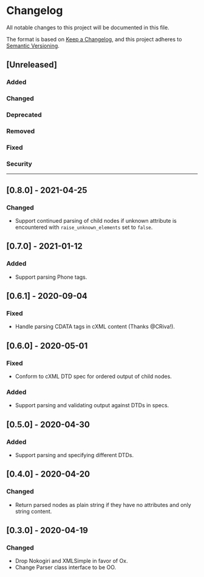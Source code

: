 # Changelog
All notable changes to this project will be documented in this file.

The format is based on [Keep a Changelog](https://keepachangelog.com/en/1.0.0/),
and this project adheres to [Semantic Versioning](https://semver.org/spec/v2.0.0.html).

## [Unreleased]
### Added
### Changed
### Deprecated
### Removed
### Fixed
### Security

---

## [0.8.0] - 2021-04-25
### Changed
- Support continued parsing of child nodes if unknown attribute is encountered with `raise_unknown_elements` set to `false`.

## [0.7.0] - 2021-01-12
### Added
- Support parsing Phone tags.

## [0.6.1] - 2020-09-04
### Fixed
- Handle parsing CDATA tags in cXML content (Thanks @CRiva!).

## [0.6.0] - 2020-05-01
### Fixed
- Conform to cXML DTD spec for ordered output of child nodes.
### Added
- Support parsing and validating output against DTDs in specs.

## [0.5.0] - 2020-04-30
### Added
- Support parsing and specifying different DTDs.

## [0.4.0] - 2020-04-20
### Changed
- Return parsed nodes as plain string if they have no attributes and only string content.

## [0.3.0] - 2020-04-19
### Changed
- Drop Nokogiri and XMLSimple in favor of Ox.
- Change Parser class interface to be OO.

